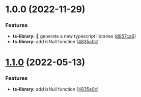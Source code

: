 # 1.0.0 (2022-11-29)


### Features

* **ts-library:** :tada: generate a new typescript libraries ([d957ca6](https://github.com/dror-weiss/nx-workspace-core/commit/d957ca67fdc13f8f979278d24a83693fb4ace6d5))
* **ts-library:** add isNull function ([4835a0c](https://github.com/dror-weiss/nx-workspace-core/commit/4835a0cdd29ce509267ac04d492bf054d27bdda1))

# [1.1.0](https://github.com/guysenpai/nx-workspace-core/compare/ts-library-v1.0.0...ts-library-v1.1.0) (2022-05-13)


### Features

* **ts-library:** add isNull function ([4835a0c](https://github.com/guysenpai/nx-workspace-core/commit/4835a0cdd29ce509267ac04d492bf054d27bdda1))

